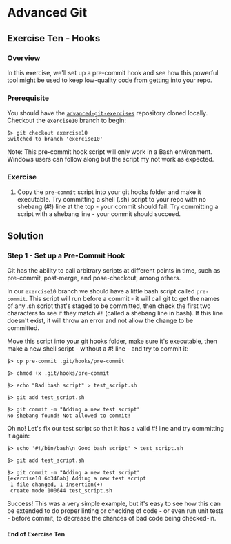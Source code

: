 # Advanced Git

## Exercise Ten - Hooks

### Overview
In this exercise, we'll set up a pre-commit hook and see how this powerful tool might be used to keep low-quality code from getting into your repo.

### Prerequisite
You should have the [`advanced-git-exercises`](https://github.com/nnja/advanced-git-exercises)  repository cloned locally. Checkout the `exercise10` branch to begin:

```
$> git checkout exercise10
Switched to branch 'exercise10'
```


Note: This pre-commit hook script will only work in a Bash environment. Windows users can follow along but the script my not work as expected.

### Exercise
1. Copy the `pre-commit` script into your git hooks folder and make it executable. Try committing a shell (.sh) script to your repo with no shebang (#!) line at the top - your commit should fail. Try committing a script with a shebang line - your commit should succeed.

## Solution

### Step 1 - Set up a Pre-Commit Hook
Git has the ability to call arbitrary scripts at different points in time, such as pre-commit, post-merge, and pose-checkout, among others.

In our `exercise10` branch we should have a little bash script called `pre-commit`. This script will run before a commit - it will call git to get the names of any .sh script that's staged to be committed, then check the first two characters to see if they match `#!` (called a shebang line in bash). If this line doesn't exist, it will throw an error and not allow the change to be committed.

Move this script into your git hooks folder, make sure it's executable, then make a new shell script - without a #! line - and try to commit it:

```
$> cp pre-commit .git/hooks/pre-commit

$> chmod +x .git/hooks/pre-commit

$> echo "Bad bash script" > test_script.sh

$> git add test_script.sh

$> git commit -m "Adding a new test script"
No shebang found! Not allowed to commit!
```

Oh no! Let's fix our test script so that it has a valid #! line and try committing it again:

```
$> echo '#!/bin/bash\n Good bash script' > test_script.sh

$> git add test_script.sh

$> git commit -m "Adding a new test script"
[exercise10 6b346ab] Adding a new test script
 1 file changed, 1 insertion(+)
 create mode 100644 test_script.sh

```
Success! This was a very simple example, but it's easy to see how this can be extended to do proper linting or checking of code - or even run unit tests - before commit, to decrease the chances of bad code being checked-in.

#### End of Exercise Ten 
